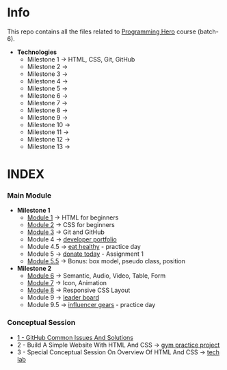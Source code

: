 # Info

This repo contains all the files related to [Programming Hero](https://web.programming-hero.com/course-details) course (batch-6).

- **Technologies**
  - Milestone 1 → HTML, CSS, Git, GitHub
  - Milestone 2 →
  - Milestone 3 →
  - Milestone 4 →
  - Milestone 5 →
  - Milestone 6 →
  - Milestone 7 →
  - Milestone 8 →
  - Milestone 9 →
  - Milestone 10 →
  - Milestone 11 →
  - Milestone 12 →
  - Milestone 13 →

# INDEX

### Main Module

- **Milestone 1**
  - [Module 1](https://github.com/sumona7005/programming-hero/blob/main/main-module/module-1.md) → HTML for beginners
  - [Module 2](https://github.com/sumona7005/programming-hero/blob/main/main-module/module-2.md) → CSS for beginners
  - [Module 3](https://github.com/sumona7005/programming-hero/blob/main/main-module/module-3.md) → Git and GitHub
  - Module 4 → [developer portfolio](https://github.com/sumona7005/developer-portfolio)
  - Module 4.5 → [eat healthy](https://github.com/sumona7005/eat-healthy) - practice day
  - Module 5 → [donate today](https://github.com/sumona7005/donate-today) - Assignment 1
  - [Module 5.5](https://github.com/sumona7005/programming-hero/blob/main/main-module/module-5.5.md) → Bonus: box model, pseudo class, position
- **Milestone 2**
  - [Module 6](https://github.com/sumona7005/programming-hero/blob/main/main-module/module-6.md) → Semantic, Audio, Video, Table, Form
  - [Module 7](https://github.com/sumona7005/programming-hero/blob/main/main-module/module-7.md) → Icon, Animation
  - [Module 8](https://github.com/sumona7005/programming-hero/blob/main/main-module/module-8.md) → Responsive CSS Layout
  - Module 9 → [leader board](https://github.com/sumona7005/leader-board)
  - Module 9.5 → [influencer gears](https://github.com/sumona7005/influencer-gears) - practice day

### Conceptual Session

- [1 - GitHub Common Issues And Solutions](/conceptual-session/1-github.md)
- 2 - Build A Simple Website With HTML And CSS → [gym practice project](https://github.com/sumona7005/gym-practice-project)
- 3 - Special Conceptual Session On Overview Of HTML And CSS → [tech lab](https://github.com/sumona7005/tech-lab)
